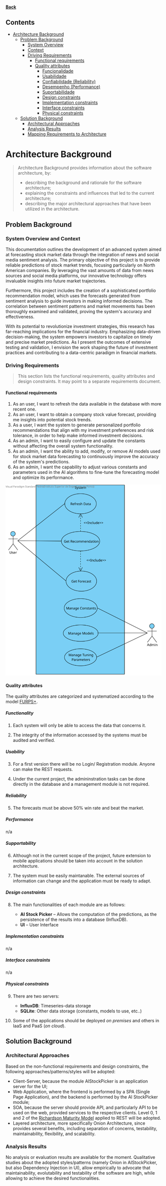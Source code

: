 #### [Back](Home.md)

## Contents
- [Architecture Background](#architecture-background)
	- [Problem Background](#problem-background)
		- [System Overview](#system-overview)
		- [Context](#context)
		- [Driving Requirements](#driving-requirements)
			- [Functional requirements](#functional-requirements)
			- [Quality attributes](#quality-attributes)
				- [Funcionalidade](#funcionalidade)
				- [Usabilidade](#usabilidade)
				- [Confiabilidade (Reliability)](#confiabilidade-reliability)
				- [Desempenho (Performance)](#desempenho-performance)
				- [Suportabilidade](#suportabilidade)
				- [Design constraints](#design-constraints)
				- [Implementation constraints](#implementation-constraints)
				- [Interface constraints](#interface-constraints)
				- [Physical constraints](#physical-constraints)
	- [Solution Background](#solution-background)
		- [Architectural Approaches](#architectural-approaches)
		- [Analysis Results](#analysis-results)
		- [Mapping Requirements to Architecture](#mapping-requirements-to-architecture)

# Architecture Background
>Architecture Background provides information about the software architecture, by:
>- describing the background and rationale for the software architecture;
>- explaining the constraints and influences that led to the current architecture;
>- describing the major architectural approaches that have been utilized in the architecture.
  
## Problem Background

### System Overview and Context

This documentation outlines the development of an advanced system aimed at forecasting stock market data through the integration of news and social media sentiment analysis. The primary objective of this project is to provide reliable predictions of stock market trends, focusing particularly on North American companies. By leveraging the vast amounts of data from news sources and social media platforms, our innovative technology offers invaluable insights into future market trajectories.

Furthermore, this project includes the creation of a sophisticated portfolio recommendation model, which uses the forecasts generated from sentiment analysis to guide investors in making informed decisions. The correlation between sentiment patterns and market movements has been thoroughly examined and validated, proving the system's accuracy and effectiveness.

With its potential to revolutionize investment strategies, this research has far-reaching implications for the financial industry. Emphasizing data-driven decision-making, the system empowers investors to capitalize on timely and precise market predictions. As I present the outcomes of extensive testing and validation, I envision the work shaping the future of investment practices and contributing to a data-centric paradigm in financial markets.

### Driving Requirements
> This section lists the functional requirements, quality attributes and design constraints. It may point to a separate requirements document.

#### Functional requirements
1. As an user, I want to refresh the data available in the database with more recent one.
1. As an user, I want to obtain a company stock value forecast, providing me insights into potential stock trends.
2. As a user, I want the system to generate personalized portfolio recommendations that align with my investment preferences and risk tolerance, in order to help make informed investment decisions.
3. As an admin, I want to easily configure and update the constants without affecting the overall system functionality.
4. As an admin, I want the ability to add, modify, or remove AI models used for stock market data forecasting to continuously improve the accuracy of the system's predictions.
5. As an admin, I want the capability to adjust various constants and parameters used in the AI algorithms to fine-tune the forecasting model and optimize its performance.


![Use Case Diagram](diagrams/level1/L1_UseCaseDiagram.svg)

#### Quality attributes
The quality attributes are categorized and systematized according to the model [FURPS+](https://web.archive.org/web/20201112020231/http://www.ibm.com/developerworks/rational/library/4706.html#N100A7).

##### Functionality
1. Each system will only be able to access the data that concerns it.

2. The integrity of the information accessed by the systems must be audited and verified.

##### Usability
3. For a first version there will be no Login/ Registration module. Anyone can make the REST requests.

4. Under the current project, the admininstration tasks can be done directly in the database and a management module is not required.

##### Reliability
5. The forecasts must be above 50% win rate and beat the market.

##### Performance
n/a

##### Supportability
6. Although not in the current scope of the project, future extension to mobile applications should be taken into account in the solution architecture.

7. The system must be easily maintanable. The external sources of information can change and the application must be ready to adapt.

##### Design constraints
8. The main functionalities of each module are as follows:

	- **AI Stock Picker** – Allows the computation of the predictions, as the persistence of the results into a database (InfluxDB).
	- **UI** – User Interface

##### Implementation constraints
n/a

##### Interface constraints
n/a

##### Physical constraints
9. There are two servers:

	- **InfluxDB**: Timeseries-data storage 
	- **SQLite**: Other data storage (constants, models to use, etc..)

10. Some of the applications should be deployed *on premises* and others in IaaS and PaaS (*on cloud*).

## Solution Background

### Architectural Approaches

Based on the non-functional requirements and design constraints, the following approaches/patterns/styles will be adopted:

- Client-Server, because the module AIStockPicker is an application server for the UI;
- Web Application, where the frontend is performed by a SPA (Single Page Application), and the backend is performed by the AI StockPicker module;
- SOA, because the server should provide API, and particularly API to be used on the web, provided services to the respective clients. Level 0, 1 and 2 of the [Richardson Maturity Model](https://martinfowler.com/articles/richardsonMaturityModel.html) applied to REST will be adopted.
- Layered architecture, more specifically Onion Architecture, since provides several benefits, including separation of concerns, testability, maintainability, flexibility, and scalability.

### Analysis Results

No analysis or evaluation results are available for the moment. Qualitative studies about the adopted styles/patterns (namely Onion in AIStockPicker, but also Dependency Injection in UI), allow empirically to advocate that maintainability, evolutability and testability of the software are high, while allowing to achieve the desired functionalities.
